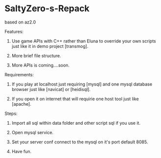 # SaltyZero-s-Repack
based on az2.0

Features:

1. Use game APIs with C++ rather than Eluna to override your own scripts just like it in demo project [transmog].

2. More brief file structure.

3. More APIs is coming....soon.

Requirements:

1. If you play at localhost just requiring [mysql] and one mysql database browser just like [navicat] or [heidisql].

2. If you open it on internet that will requirie one host tool just like [apache].

Steps:

1. Import all sql within data folder and other script sql if you use it.

2. Open mysql service.

3. Set your server conf connect to the mysql on it's port default 8085.

3. Have fun.
